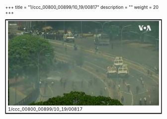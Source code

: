 +++
title = "1/ccc_00800_00899/10_19/00817"
description = ""
weight = 20
+++

<table style="border:2px solid black;max-width:800px;max-height:800px;" 
><tr><td>
<img class="center-fit-jpg"
src="/jpg_/aaa_20190430_NxaOmWaI8sI_00816.jpg">
1/ccc_00800_00899/10_19/00817
</img></td></tr></table>
